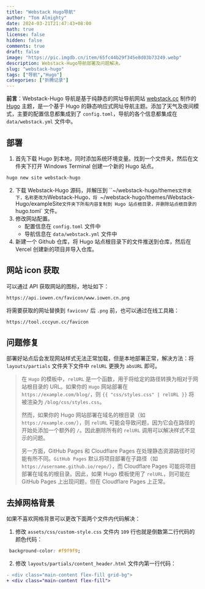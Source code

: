 ```yaml
---
title: "Webstack Hugo导航"
author: "Tom Almighty"
date: 2024-03-21T21:47:43+08:00
math: true
license: false
hidden: false
comments: true
draft: false
image: "https://pic.imgdb.cn/item/65fc44b29f345e8d03b73249.webp"
description: Webstack-Hugo导航部署及问题解决。
slug: "webstack-hugo"
tags: ["导航","Hugo"]
categories: ["折腾记录"]
---
```


**前言**：Webstack-Hugo 导航是基于纯静态的网址导航网站 [webstack.cc](https://github.com/WebStackPage/WebStackPage.github.io) 制作的 [Hugo](https://gohugo.io/) 主题，是一个基于 Hugo 的静态响应式网址导航主题。添加了天气及夜间模式，主要的配置信息都集成到了 `config.toml`，导航的各个信息都集成在 `data/webstack.yml` 文件中。

## 部署

1. 首先下载 Hugo 到本地，同时添加系统环境变量。找到一个文件夹，然后在文件夹下打开 Windows Terminal 创建一个新的 Hugo 站点。

```powershell
hugo new site webstack-hugo
```

2. 下载 Webstack-Hugo 源码，并解压到 ``~/webstack-hugo/themes` 文件夹下，名称更改为 `Webstack-Hugo`，将 `~/webstack-hugo/themes/Webstack-Hugo/exampleSite` 文件夹下所有内容复制到 Hugo 站点根目录，并删除站点根目录的 `hugo.toml` 文件。
3. 修改网站配置。
   - 配置信息在 `config.toml` 文件中
   - 导航信息在 `data/webstack.yml` 文件中
4. 新建一个 Github 仓库，将 Hugo 站点根目录下的文件推送到仓库，然后在 Vercel 创建新的项目并导入仓库。

## 网站 icon 获取

可以通过 API 获取网站的图标，地址如下：

```bash
https://api.iowen.cn/favicon/www.iowen.cn.png
```

将需要获取的网址替换到 `favicon/` 后 `.png` 前，也可以通过在线工具箱：

```bash
https://tool.cccyun.cc/favicon
```

## 问题修复

部署好站点后会发现网站样式无法正常加载，但是本地部署正常，解决方法：将 `layouts/partials` 文件夹下文件中 `relURL` 更换为 `absURL` 即可。

> 在 `Hugo` 的模板中，`relURL` 是一个函数，用于将给定的路径转换为相对于网站根目录的 URL。如果你的 `Hugo` 网站部署在 `https://example.com/blog/`，则 `{{ "css/styles.css" | relURL }}` 将被渲染为 `/blog/css/styles.css`。
>
> 然而，如果你的 Hugo 网站部署在域名的根目录（如 `https://example.com/`），则 `relURL` 可能会导致问题，因为它会在路径的开始处添加一个额外的 `/`。因此删除所有的 `relURL` 调用可以解决样式不显示的问题。
>
> 另一方面，GitHub Pages 和 Cloudflare Pages 在处理静态资源路径时可能有所不同。`GitHub Pages` 默认将项目部署在子路径（如 `https://username.github.io/repo/`），而 Cloudflare Pages 可能将项目部署在域名的根目录。因此，如果 Hugo 模板使用了 `relURL`，则可能在 GitHub Pages 上出现问题，但在 Cloudflare Pages 上正常。

## 去掉网格背景

如果不喜欢网格背景可以更改下面两个文件内代码解决：

1. 修改 `assets/css/custom-style.css` 文件内 `109` 行也就是倒数第二行代码的颜色代码：
```css
 background-color: #f9f9f9;
```
2. 修改 `layouts/partials/content_header.html` 文件内第一行代码：

```diff
- <div class="main-content flex-fill grid-bg">
+ <div class="main-content flex-fill">
```
